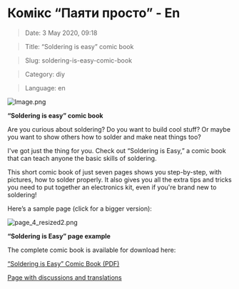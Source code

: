 # Комікс “Паяти просто” - En

> Date: 3 May 2020, 09:18

> Title: “Soldering is easy” comic book

> Slug: soldering-is-easy-comic-book

> Category: diy

> Language: en

![Image.png](https://res.craft.do/user/full/b5a256f3-51ff-c8e5-10fe-9343b6a0451d/doc/1BC43AC3-1594-4ABA-8850-FB76D43BC4AF/29A5F735-CD54-4FB4-B32F-1A6703050018_2/kQOSs0RC6dPRuDVVw6j6u5x619VDTQUkOyF6H7KLVOgz/Image.png)

**“Soldering is easy” comic book**

Are you curious about soldering? Do you want to build cool stuff? Or maybe you want to show others how to solder and make neat things too?

I've got just the thing for you. Check out “Soldering is Easy,” a comic book that can teach anyone the basic skills of soldering.

This short comic book of just seven pages shows you step-by-step, with pictures, how to solder properly. It also gives you all the extra tips and tricks you need to put together an electronics kit, even if you're brand new to soldering!

Here’s a sample page (click for a bigger version):

![page_4_resized2.png](https://res.craft.do/user/full/b5a256f3-51ff-c8e5-10fe-9343b6a0451d/doc/1BC43AC3-1594-4ABA-8850-FB76D43BC4AF/738121E4-A805-49B5-A07E-CF951B72BF1F_2/MW6bxbAyBnJYuppuC2Yfv3SUiDp20Cgy6xGmUaZQhEAz/page_4_resized2.png)

**“Soldering is Easy” page example**

The complete comic book is available for download here:

[“Soldering is Easy” Comic Book (PDF)](https://mightyohm.com/files/soldercomic/FullSolderComic_EN.pdf)

[Page with discussions and translations](https://mightyohm.com/blog/2011/04/soldering-is-easy-comic-book/)

